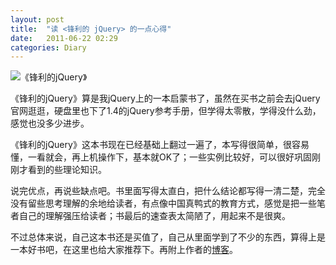 ```yaml
---
layout: post
title:  "读 <锋利的 jQuery> 的一点心得"
date:   2011-06-22 02:29
categories: Diary
---
```


![《锋利的jQuery》](https://i.imgur.com/BWV6HIf.png)

《锋利的jQuery》算是我jQuery上的一本启蒙书了，虽然在买书之前会去jQuery官网逛逛，硬盘里也下了1.4的jQuery参考手册，但学得太零散，学得没什么劲，感觉也没多少进步。

《锋利的jQuery》这本书现在已经基础上翻过一遍了，本写得很简单，很容易懂，一看就会，再上机操作下，基本就OK了；一些实例比较好，可以很好巩固刚刚才看到的些理论知识。

说完优点，再说些缺点吧。书里面写得太直白，把什么结论都写得一清二楚，完全没有留些思考理解的余地给读者，有点像中国真鸭式的教育方式，感觉是把一些笔者自己的理解强压给读者；书最后的速查表太简陋了，用起来不是很爽。

不过总体来说，自己这本书还是买值了，自己从里面学到了不少的东西，算得上是一本好书吧，在这里也给大家推荐下。再附上作者的[博客](http://www.cssrain.cn/)。
